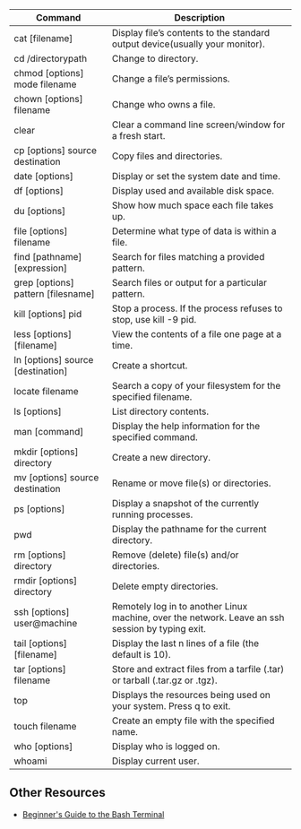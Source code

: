 | Command | Description |
| ------- | ----------- |
| cat [filename] | Display file’s contents to the standard output device(usually your monitor). |
| cd /directorypath	| Change to directory. |
| chmod [options] mode filename	| Change a file’s permissions. |
| chown [options] filename	| Change who owns a file. |
| clear	| Clear a command line screen/window for a fresh start. |
| cp [options] source destination	| Copy files and directories.|
| date [options]	| Display or set the system date and time. |
| df [options]	| Display used and available disk space. |
| du [options]	| Show how much space each file takes up. |
| file [options] filename	| Determine what type of data is within a file. |
| find [pathname] [expression]	| Search for files matching a provided pattern. |
| grep [options] pattern [filesname]	| Search files or output for a particular pattern. |
| kill [options] pid	| Stop a process. If the process refuses to stop, use kill -9 pid. |
| less [options] [filename]	| View the contents of a file one page at a time. |
| ln [options] source [destination]	| Create a shortcut. |
| locate filename	| Search a copy of your filesystem for the specified filename. |
| ls [options]	| List directory contents. |
| man [command]	| Display the help information for the specified command. |
| mkdir [options] directory	| Create a new directory. |
| mv [options] source destination	| Rename or move file(s) or directories. |
| ps [options]	| Display a snapshot of the currently running processes. |
| pwd	| Display the pathname for the current directory. |
| rm [options] directory	| Remove (delete) file(s) and/or directories. |
| rmdir [options] directory	| Delete empty directories. |
| ssh [options] user@machine	| Remotely log in to another Linux machine, over the network. Leave an ssh session by typing exit. |
| tail [options] [filename]	| Display the last n lines of a file (the default is 10). |
| tar [options] filename | Store and extract files from a tarfile (.tar) or tarball (.tar.gz or .tgz). |
| top	| Displays the resources being used on your system. Press q to exit. |
| touch filename	| Create an empty file with the specified name. |
| who [options]	| Display who is logged on. |
| whoami	| Display current user. |


## Other Resources 
* [Beginner's Guide to the Bash Terminal](https://youtu.be/oxuRxtrO2Ag)
